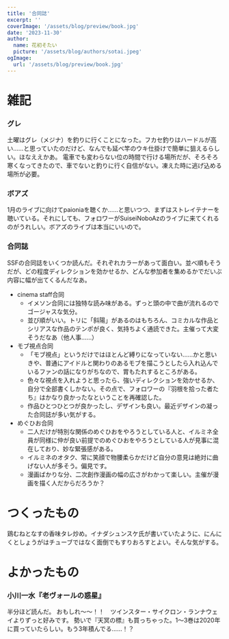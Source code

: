 ```yaml
---
title: '合同誌'
excerpt: ''
coverImage: '/assets/blog/preview/book.jpg'
date: '2023-11-30'
author:
  name: 花初そたい
  picture: '/assets/blog/authors/sotai.jpeg'
ogImage:
  url: '/assets/blog/preview/book.jpg'
---
```

# 雑記
### グレ
土曜はグレ（メジナ）を釣りに行くことになった。フカセ釣りはハードルが高い……と思っていたのだけど、なんでも延べ竿のウキ仕掛けで簡単に狙えるらしい。ほなええかあ。
電車でも変わらない位の時間で行ける場所だが、そろそろ寒くなってきたので、車でないと釣りに行く自信がない。凍えた時に逃げ込める場所が必要。

### ボアズ
1月のライブに向けてpaioniaを聴くか……と思いつつ、まずはストレイテナーを聴いている。それにしても、フォロワーがSuiseiNoboAzのライブに来てくれるのがうれしい。ボアズのライブは本当にいいので。

### 合同誌
SSFの合同誌をいくつか読んだ。それぞれカラーがあって面白い。並べ順もそうだが、どの程度ディレクションを効かせるか、どんな参加者を集めるかでだいぶ内容に幅が出てくるんだなあ。
- cinema staff合同
  - イメソン合同には独特な読み味がある。ずっと頭の中で曲が流れるのでゴージャスな気分。
  - 並び順がいい。トリに「斜陽」があるのはもちろん、コミカルな作品とシリアスな作品のテンポが良く、気持ちよく通読できた。主催って大変そうだなあ（他人事……）
- モブ視点合同
  - 「モブ視点」というだけではほとんど縛りになっていない……かと思いきや、普通にアイドルと関わりのあるモブを描こうとしたら入れ込んでいるファンの話になりがちなので、胃もたれするところがある。
  - 色々な視点を入れようと思ったら、強いディレクションを効かせるか、自分で全部書くしかない。その点で、フォロワーの『羽根を拾った者たち』はかなり良かったなということを再確認した。
  - 作品ひとつひとつが良かったし、デザインも良い。最近デザインの凝った合同誌が多い気がする。
- めぐひお合同
  - 二人だけが特別な関係のめぐひおをやろうとしている人と、イルミネ全員が同様に仲が良い前提でのめぐひおをやろうとしている人が見事に混在しており、妙な緊張感がある。
  - イルミネのオタク、常に笑顔で物腰柔らかだけど自分の意見は絶対に曲げない人が多そう。偏見です。
  - 漫画ばかりな分、二次創作漫画の幅の広さがわかって楽しい。主催が漫画を描く人だからだろうか？

# つくったもの
鶏むねとなすの香味タレ炒め。イナダシュンスケ氏が書いていたように、にんにくとしょうがはチューブではなく面倒でもすりおろすとよい。そんな気がする。

# よかったもの
### 小川一水『老ヴォールの惑星』
半分ほど読んだ。
おもしれ～～！！　ツインスター・サイクロン・ランナウェイよりずっと好みです。
勢いで『天冥の標』も買っちゃった。1～3巻は2020年に買っていたらしい。もう3年積んでる……！？
